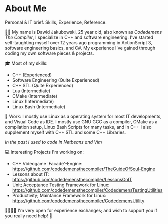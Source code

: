 # About Me

Personal & IT brief. Skills, Experience, Reference.

👦🏻 My name is Dawid Jakubowski, 25 year old, also known as *Codedemens The Compiler*, I specialize in C++ and software engineering. I've started self-taughting myself over 12 years ago programming in ActionScript 3, software engineering basics, and C#. My experience I've gained through coding my own software pieces & projects.

🎓 Most of my skills:
 - C++ (Experienced)
 - Software Engineering (Quite Experienced)
 - C++ STL (Quite Experienced)
 - Lua (Intermediate)
 - CMake (Intermediate)
 - Linux (Intermediate)
 - Linux Bash (Intermediate)

🎒 Work:
I mostly use Linux as a operating system for most IT developments, and Visual Code as IDE. I mostly use GNU GCC as a compiler, CMake as a compilation setup, Linux Bash Scripts for many tasks, and in C++ I also supplement myself with C++ STL and some C++ Libraries.  

*In the past I used to code in Netbeans and Vim*

💻 Interesting Projects I'm working on:
 - C++ Videogame 'Facade'-Engine: https://github.com/codedemensthecompiler/TheGuideOfSoul-Engine
 - Lessons about IT: https://github.com/codedemensthecompiler/LessonsOnIT
 - Unit; Acceptance Testing Framework for Linux: https://github.com/codedemensthecompiler/CodedemensTestingUtilities
 - Productivity; Maintance Framework for Linux: https://github.com/codedemensthecompiler/CodedemensUtility

🫱🏻‍🫲🏼 I'm very open for experience exchanges; and wish to support you if you really need help! 🙂
